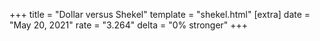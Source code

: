 +++
title = "Dollar versus Shekel"
template = "shekel.html"
[extra]
date = "May 20, 2021"
rate = "3.264"
delta = "0% stronger"
+++
